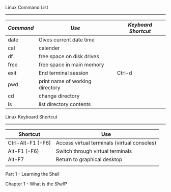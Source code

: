 

Linux Command List 

--- 

| *Command* | *Use*                           | *Keyboard Shortcut* |
| --------- | ------------------------------- | ------------------- |
| date      | Gives current date time         |                     |
| cal       | calender                        |                     |
| df        | free space on disk drives       |                     |
| free      | free space in main memory       |                     |
| exit      | End terminal session            | Ctrl-d              |
| pwd       | print name of working directory |                     |
| cd        | change directory                |                     |
| ls        | list directory contents         |                     |



Linux Keyboard Shortcut

--- 

| Shortcut          | Use                                         |
| ----------------- | ------------------------------------------- |
| Ctrl-Alt-F1 (-F6) | Access virtual terminals (virtual consoles) |
| Alt-F1 (-F6)      | Switch through virtual terminals            |
| Alt-F7            | Return to graphical desktop                 |
|                   |                                             |




Part 1 - Learning the Shell

Chapter 1 - What is the *Shell*?



